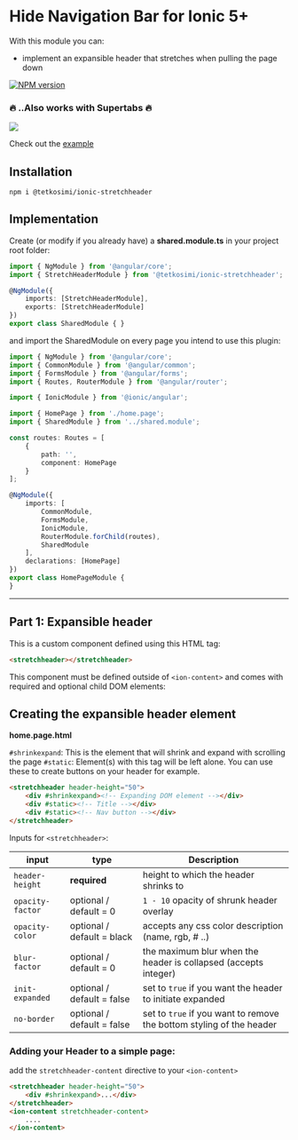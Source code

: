 # Hide Navigation Bar for Ionic 5+

With this module you can:
- implement an expansible header that stretches when pulling the page down

[![NPM version][npm-image]][npm-url]

### 🔥 ..Also works with Supertabs 🔥

![](https://github.com/heidji/readme-content/blob/master/ionic4stretchheader.gif?raw=true)

Check out the [example](https://github.com/heidji/ionic4-stretchheader-example)


## Installation

```
npm i @tetkosimi/ionic-stretchheader
```

## Implementation

Create (or modify if you already have) a **shared.module.ts** in your project root folder:

```typescript
import { NgModule } from '@angular/core';
import { StretchHeaderModule } from '@tetkosimi/ionic-stretchheader';

@NgModule({
    imports: [StretchHeaderModule],
    exports: [StretchHeaderModule]
})
export class SharedModule { }
```
and import the SharedModule on every page you intend to use this plugin:

```typescript
import { NgModule } from '@angular/core';
import { CommonModule } from '@angular/common';
import { FormsModule } from '@angular/forms';
import { Routes, RouterModule } from '@angular/router';

import { IonicModule } from '@ionic/angular';

import { HomePage } from './home.page';
import { SharedModule } from '../shared.module';

const routes: Routes = [
    {
        path: '',
        component: HomePage
    }
];

@NgModule({
    imports: [
        CommonModule,
        FormsModule,
        IonicModule,
        RouterModule.forChild(routes),
        SharedModule
    ],
    declarations: [HomePage]
})
export class HomePageModule {
}
```
---

## Part 1: Expansible header
This is a custom component defined using this HTML tag:
```html
<stretchheader></stretchheader>
```
This component must be defined outside of `<ion-content>` and comes with required and optional child DOM elements:

## Creating the expansible header element

**home.page.html**

`#shrinkexpand`: This is the element that will shrink and expand with scrolling the page
`#static`: Element(s) with this tag will be left alone. You can use these to create buttons on your header for example.

```html
<stretchheader header-height="50">
    <div #shrinkexpand><!-- Expanding DOM element --></div>
    <div #static><!-- Title --></div>
    <div #static><!-- Nav button --></div>
</stretchheader>
```

Inputs for `<stretchheader>`:

| input             | type                         | Description                                                                    |
| ----------------- | ---------------------------- | ------------------------------------------------------------------------------ |
| `header-height`   | **required**                 | height to which the header shrinks to                                          |
| `opacity-factor`  | optional / default = 0       | `1 - 10` opacity of shrunk header overlay                                      |
| `opacity-color`   | optional / default = black   | accepts any css color description (name, rgb, # ..)                            |
| `blur-factor`     | optional / default = 0       | the maximum blur when the header is collapsed (accepts integer)                |
| `init-expanded`   | optional / default = false   | set to `true` if you want the header to initiate expanded                      |
| `no-border`       | optional / default = false   | set to `true` if you want to remove the bottom styling of the header           |


### Adding your Header to a simple page: 
add the `stretchheader-content` directive to your `<ion-content>`
````html
<stretchheader header-height="50">
    <div #shrinkexpand>...</div>
</stretchheader>
<ion-content stretchheader-content>
    ....
</ion-content>
````

[npm-url]: https://npmjs.org/package/@tetkosimi/ionic-stretchheader
[npm-image]: https://img.shields.io/npm/v/@tetkosimi/ionic-stretchheader/latest
 
